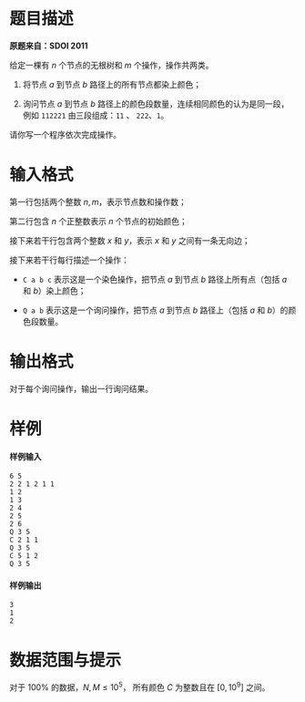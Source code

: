 
# 题目描述

**原题来自：SDOI 2011**

给定一棵有 $n$ 个节点的无根树和 $m$ 个操作，操作共两类。

1. 将节点 $a$ 到节点 $b$ 路径上的所有节点都染上颜色；

2. 询问节点 $a$ 到节点 $b$ 路径上的颜色段数量，连续相同颜色的认为是同一段，例如 `112221` 由三段组成：`11` 、 `222`、`1`。

请你写一个程序依次完成操作。

# 输入格式

第一行包括两个整数 $n,m$，表示节点数和操作数；

第二行包含 $n$ 个正整数表示 $n$ 个节点的初始颜色；

接下来若干行包含两个整数 $x$ 和 $y$，表示 $x$ 和 $y$ 之间有一条无向边；

接下来若干行每行描述一个操作：

+ `C a b c` 表示这是一个染色操作，把节点 $a$ 到节点 $b$ 路径上所有点（包括 $a$ 和 $b$）染上颜色；

+ `Q a b` 表示这是一个询问操作，把节点 $a$ 到节点 $b$ 路径上（包括 $a$ 和 $b$）的颜色段数量。

# 输出格式

对于每个询问操作，输出一行询问结果。

# 样例

#### 样例输入
```plain
6 5
2 2 1 2 1 1
1 2
1 3
2 4 
2 5 
2 6
Q 3 5
C 2 1 1
Q 3 5
C 5 1 2
Q 3 5
```
#### 样例输出
```plain
3
1
2
```

# 数据范围与提示

对于 $100\%$ 的数据，$N,M \le 10^5$， 所有颜色 $C$ 为整数且在 $[0,10^9]$ 之间。

